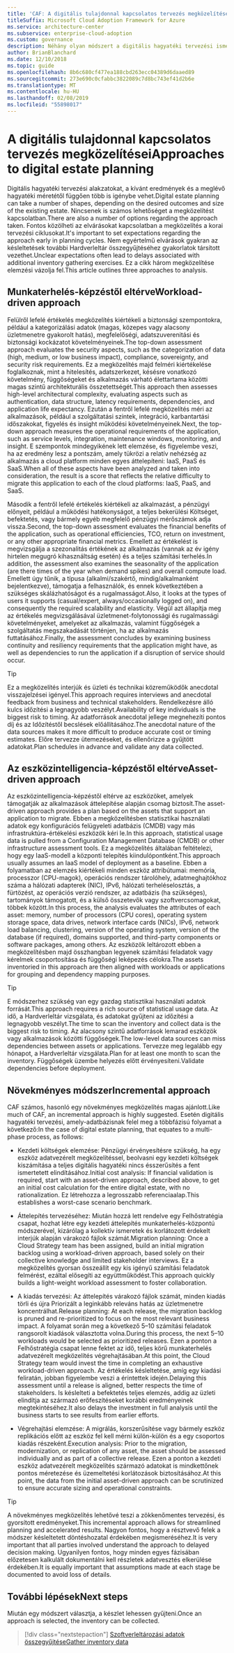 ```yaml
---
title: 'CAF: A digitális tulajdonnal kapcsolatos tervezés megközelítései'
titleSuffix: Microsoft Cloud Adoption Framework for Azure
ms.service: architecture-center
ms.subservice: enterprise-cloud-adoption
ms.custom: governance
description: Néhány olyan módszert a digitális hagyatéki tervezési ismerteti
author: BrianBlanchard
ms.date: 12/10/2018
ms.topic: guide
ms.openlocfilehash: 8b6c680cf477ea188cbd263ecc04389d6daaed89
ms.sourcegitcommit: 273e690c0cfabbc3822089c7d8bc743ef41d2b6e
ms.translationtype: MT
ms.contentlocale: hu-HU
ms.lasthandoff: 02/08/2019
ms.locfileid: "55898017"
---
```

# <a name="approaches-to-digital-estate-planning"></a><span data-ttu-id="8068e-103">A digitális tulajdonnal kapcsolatos tervezés megközelítései</span><span class="sxs-lookup"><span data-stu-id="8068e-103">Approaches to digital estate planning</span></span>

<span data-ttu-id="8068e-104">Digitális hagyatéki tervezési alakzatokat, a kívánt eredmények és a meglévő hagyatéki méretétől függően több is igénybe vehet.</span><span class="sxs-lookup"><span data-stu-id="8068e-104">Digital estate planning can take a number of shapes, depending on the desired outcomes and size of the existing estate.</span></span> <span data-ttu-id="8068e-105">Nincsenek is számos lehetőséget a megközelítést kapcsolatban.</span><span class="sxs-lookup"><span data-stu-id="8068e-105">There are also a number of options regarding the approach taken.</span></span> <span data-ttu-id="8068e-106">Fontos közölheti az elvárásokat kapcsolatban a megközelítés a korai tervezési ciklusokat.</span><span class="sxs-lookup"><span data-stu-id="8068e-106">It's important to set expectations regarding the approach early in planning cycles.</span></span> <span data-ttu-id="8068e-107">Nem egyértelmű elvárások gyakran az késleltetések további Hardverleltár összegyűjtéséhez gyakorlatok társított vezethet.</span><span class="sxs-lookup"><span data-stu-id="8068e-107">Unclear expectations often lead to delays associated with additional inventory gathering exercises.</span></span> <span data-ttu-id="8068e-108">Ez a cikk három megközelítése elemzési vázolja fel.</span><span class="sxs-lookup"><span data-stu-id="8068e-108">This article outlines three approaches to analysis.</span></span>

## <a name="workload-driven-approach"></a><span data-ttu-id="8068e-109">Munkaterhelés-képzéstől eltérve</span><span class="sxs-lookup"><span data-stu-id="8068e-109">Workload-driven approach</span></span>

<span data-ttu-id="8068e-110">Felülről lefelé értékelés megközelítés kiértékeli a biztonsági szempontokra, például a kategorizálási adatok (magas, közepes vagy alacsony üzletmenetre gyakorolt hatás), megfelelőségi, adatszuverenitási és biztonsági kockázatot követelményeinek.</span><span class="sxs-lookup"><span data-stu-id="8068e-110">The top-down assessment approach evaluates the security aspects, such as the categorization of data (high, medium, or low business impact), compliance, sovereignty, and security risk requirements.</span></span> <span data-ttu-id="8068e-111">Ez a megközelítés majd felméri kiértékelése foglalkoznak, mint a hitelesítés, adatszerkezet, késésre vonatkozó követelmény, függőségeket és alkalmazás várható élettartama közötti magas szintű architekturális összetettségét.</span><span class="sxs-lookup"><span data-stu-id="8068e-111">This approach then assesses high-level architectural complexity, evaluating aspects such as authentication, data structure, latency requirements, dependencies, and application life expectancy.</span></span> <span data-ttu-id="8068e-112">Ezután a fentről lefelé megközelítés méri az alkalmazások, például a szolgáltatási szintek, integráció, karbantartási időszakokat, figyelés és insight működési követelményeinek.</span><span class="sxs-lookup"><span data-stu-id="8068e-112">Next, the top-down approach measures the operational requirements of the application, such as service levels, integration, maintenance windows, monitoring, and insight.</span></span> <span data-ttu-id="8068e-113">E szempontok mindegyikének lett elemzése, és figyelembe veszi, ha az eredmény lesz a pontszám, amely tükrözi a relatív nehézség az alkalmazás a cloud platform minden egyes áttelepíteni: IaaS, PaaS és SaaS.</span><span class="sxs-lookup"><span data-stu-id="8068e-113">When all of these aspects have been analyzed and taken into consideration, the result is a score that reflects the relative difficulty to migrate this application to each of the cloud platforms: IaaS, PaaS, and SaaS.</span></span>

<span data-ttu-id="8068e-114">Második a fentről lefelé értékelés kiértékeli az alkalmazást, a pénzügyi előnyeit, például a működési hatékonyságot, a teljes bekerülési Költséget, befektetés, vagy bármely egyéb megfelelő pénzügyi mérőszámok adja vissza.</span><span class="sxs-lookup"><span data-stu-id="8068e-114">Second, the top-down assessment evaluates the financial benefits of the application, such as operational efficiencies, TCO, return on investment, or any other appropriate financial metrics.</span></span> <span data-ttu-id="8068e-115">Emellett az értékelést is megvizsgálja a szezonalitás értékének az alkalmazás (vannak az év igény hirtelen megugró kihasználtság esetén) és a teljes számítási terhelés.</span><span class="sxs-lookup"><span data-stu-id="8068e-115">In addition, the assessment also examines the seasonality of the application (are there times of the year when demand spikes) and overall compute load.</span></span> <span data-ttu-id="8068e-116">Emellett úgy tűnik, a típusa (alkalmi/szakértő, mindig/alkalmanként bejelentkezve), támogatja a felhasználók, és ennek következtében a szükséges skálázhatóságot és a rugalmasságot.</span><span class="sxs-lookup"><span data-stu-id="8068e-116">Also, it looks at the types of users it supports (casual/expert, always/occasionally logged on), and consequently the required scalability and elasticity.</span></span> <span data-ttu-id="8068e-117">Végül azt állapítja meg az értékelés megvizsgálásával üzletmenet-folytonossági és rugalmassági követelményeket, amelyeket az alkalmazás, valamint függőségek a szolgáltatás megszakadását történjen, ha az alkalmazás futtatásához.</span><span class="sxs-lookup"><span data-stu-id="8068e-117">Finally, the assessment concludes by examining business continuity and resiliency requirements that the application might have, as well as dependencies to run the application if a disruption of service should occur.</span></span>

> [!TIP]
> <span data-ttu-id="8068e-118">Ez a megközelítés interjúk és üzleti és technikai közreműködők anecdotal visszajelzései igényel.</span><span class="sxs-lookup"><span data-stu-id="8068e-118">This approach requires interviews and anecdotal feedback from business and technical stakeholders.</span></span> <span data-ttu-id="8068e-119">Rendelkezésre álló kulcs időzítési a legnagyobb veszélyt.</span><span class="sxs-lookup"><span data-stu-id="8068e-119">Availability of key individuals is the biggest risk to timing.</span></span> <span data-ttu-id="8068e-120">Az adatforrások anecdotal jellege megnehezíti pontos díj és az Időzítéstől becslések előállításához.</span><span class="sxs-lookup"><span data-stu-id="8068e-120">The anecdotal nature of the data sources makes it more difficult to produce accurate cost or timing estimates.</span></span> <span data-ttu-id="8068e-121">Előre tervezze ütemezéseket, és ellenőrizze a gyűjtött adatokat.</span><span class="sxs-lookup"><span data-stu-id="8068e-121">Plan schedules in advance and validate any data collected.</span></span>

## <a name="asset-driven-approach"></a><span data-ttu-id="8068e-122">Az eszközintelligencia-képzéstől eltérve</span><span class="sxs-lookup"><span data-stu-id="8068e-122">Asset-driven approach</span></span>

<span data-ttu-id="8068e-123">Az eszközintelligencia-képzéstől eltérve az eszközöket, amelyek támogatják az alkalmazások áttelepítése alapján csomag biztosít.</span><span class="sxs-lookup"><span data-stu-id="8068e-123">The asset-driven approach provides a plan based on the assets that support an application to migrate.</span></span> <span data-ttu-id="8068e-124">Ebben a megközelítésben statisztikai használati adatok egy konfigurációs felügyeleti adatbázis (CMDB) vagy más infrastruktúra-értékelési eszközök kéri le.</span><span class="sxs-lookup"><span data-stu-id="8068e-124">In this approach, statistical usage data is pulled from a Configuration Management Database (CMDB) or other infrastructure assessment tools.</span></span> <span data-ttu-id="8068e-125">Ez a megközelítés általában feltételezi, hogy egy IaaS-modell a központi telepítés kiindulópontként.</span><span class="sxs-lookup"><span data-stu-id="8068e-125">This approach usually assumes an IaaS model of deployment as a baseline.</span></span> <span data-ttu-id="8068e-126">Ebben a folyamatban az elemzés kiértékeli minden eszköz attribútumai: memória, processzor (CPU-magok), operációs rendszer tárolóhely, adatmeghajtókhoz száma a hálózati adapterek (NIC), IPv6, hálózati terheléselosztás, a fürtözést, az operációs verzió rendszer, az adatbázis (ha szükséges), tartományok támogatott, és a külső összetevők vagy szoftvercsomagokat, többek között.</span><span class="sxs-lookup"><span data-stu-id="8068e-126">In this process, the analysis evaluates the attributes of each asset: memory, number of processors (CPU cores), operating system storage space, data drives, network interface cards (NICs), IPv6, network load balancing, clustering, version of the operating system, version of the database (if required), domains supported, and third-party components or software packages, among others.</span></span> <span data-ttu-id="8068e-127">Az eszközök leltározott ebben a megközelítésben majd összhangban legyenek számítási feladatok vagy kérelmek csoportosítása és függőségi leképezés célokra.</span><span class="sxs-lookup"><span data-stu-id="8068e-127">The assets inventoried in this approach are then aligned with workloads or applications for grouping and dependency mapping purposes.</span></span>

> [!TIP]
> <span data-ttu-id="8068e-128">E módszerhez szükség van egy gazdag statisztikai használati adatok forrását.</span><span class="sxs-lookup"><span data-stu-id="8068e-128">This approach requires a rich source of statistical usage data.</span></span> <span data-ttu-id="8068e-129">Az idő, a Hardverleltár vizsgálata, és adatokat gyűjteni az időzítési a legnagyobb veszélyt.</span><span class="sxs-lookup"><span data-stu-id="8068e-129">The time to scan the inventory and collect data is the biggest risk to timing.</span></span> <span data-ttu-id="8068e-130">Az alacsony szintű adatforrások lemarad eszközök vagy alkalmazások közötti függőségek.</span><span class="sxs-lookup"><span data-stu-id="8068e-130">The low-level data sources can miss dependencies between assets or applications.</span></span> <span data-ttu-id="8068e-131">Tervezze meg legalább egy hónapot, a Hardverleltár vizsgálata.</span><span class="sxs-lookup"><span data-stu-id="8068e-131">Plan for at least one month to scan the inventory.</span></span> <span data-ttu-id="8068e-132">Függőségek üzembe helyezés előtt érvényesíteni.</span><span class="sxs-lookup"><span data-stu-id="8068e-132">Validate dependencies before deployment.</span></span>

## <a name="incremental-approach"></a><span data-ttu-id="8068e-133">Növekményes módszer</span><span class="sxs-lookup"><span data-stu-id="8068e-133">Incremental approach</span></span>

<span data-ttu-id="8068e-134">CAF számos, hasonló egy növekményes megközelítés magas ajánlott.</span><span class="sxs-lookup"><span data-stu-id="8068e-134">Like much of CAF, an incremental approach is highly suggested.</span></span> <span data-ttu-id="8068e-135">Esetén digitális hagyatéki tervezési, amely-adatbázisnak felel meg a többfázisú folyamat a következő:</span><span class="sxs-lookup"><span data-stu-id="8068e-135">In the case of digital estate planning, that equates to a multi-phase process, as follows:</span></span>

- <span data-ttu-id="8068e-136">Kezdeti költségek elemzése: Pénzügyi érvényesítésre szükség, ha egy eszköz adatvezérelt megközelítéssel, beolvasni egy kezdeti költségek kiszámítása a teljes digitális hagyatéki nincs ésszerűsítés a fent ismertetett elindításához.</span><span class="sxs-lookup"><span data-stu-id="8068e-136">Initial cost analysis: If financial validation is required, start with an asset-driven approach, described above, to get an initial cost calculation for the entire digital estate, with no rationalization.</span></span> <span data-ttu-id="8068e-137">Ez létrehozza a legrosszabb referenciaalap.</span><span class="sxs-lookup"><span data-stu-id="8068e-137">This establishes a worst-case scenario benchmark.</span></span>

- <span data-ttu-id="8068e-138">Áttelepítés tervezéséhez: Miután hozzá lett rendelve egy Felhőstratégia csapat, hozhat létre egy kezdeti áttelepítés munkaterhelés-központú módszerével, kizárólag a kollektív ismeretek és korlátozott érdekelt interjúk alapján várakozó fájlok számát.</span><span class="sxs-lookup"><span data-stu-id="8068e-138">Migration planning: Once a Cloud Strategy team has been assigned, build an initial migration backlog using a workload-driven approach, based solely on their collective knowledge and limited stakeholder interviews.</span></span> <span data-ttu-id="8068e-139">Ez a megközelítés gyorsan összeállít egy kis igényű számítási feladatok felmérést, ezáltal elősegíti az együttműködést.</span><span class="sxs-lookup"><span data-stu-id="8068e-139">This approach quickly builds a light-weight workload assessment to foster collaboration.</span></span>

- <span data-ttu-id="8068e-140">A kiadás tervezési: Az áttelepítés várakozó fájlok számát, minden kiadás törli és újra Priorizált a leginkább releváns hatás az üzletmenetre koncentrálhat.</span><span class="sxs-lookup"><span data-stu-id="8068e-140">Release planning: At each release, the migration backlog is pruned and re-prioritized to focus on the most relevant business impact.</span></span> <span data-ttu-id="8068e-141">A folyamat során meg a következő 5&ndash;10 számítási feladatok rangsorolt kiadások választotta volna.</span><span class="sxs-lookup"><span data-stu-id="8068e-141">During this process, the next 5&ndash;10 workloads would be selected as prioritized releases.</span></span> <span data-ttu-id="8068e-142">Ezen a ponton a Felhőstratégia csapat lenne fektet az idő, teljes körű munkaterhelés adatvezérelt megközelítés végrehajtásában.</span><span class="sxs-lookup"><span data-stu-id="8068e-142">At this point, the Cloud Strategy team would invest the time in completing an exhaustive workload-driven approach.</span></span> <span data-ttu-id="8068e-143">Az értékelés késleltetése, amíg egy kiadási feliratán, jobban figyelembe veszi a érintettek idején.</span><span class="sxs-lookup"><span data-stu-id="8068e-143">Delaying this assessment until a release is aligned, better respects the time of stakeholders.</span></span> <span data-ttu-id="8068e-144">Is késlelteti a befektetés teljes elemzés, addig az üzleti elindítja az származó erőfeszítéseket korábbi eredményeinek megtekintéséhez.</span><span class="sxs-lookup"><span data-stu-id="8068e-144">It also delays the investment in full analysis until the business starts to see results from earlier efforts.</span></span>

- <span data-ttu-id="8068e-145">Végrehajtási elemzése: A migrálás, korszerűsítése vagy bármely eszköz replikációs előtt az eszköz fel kell mérni külön-külön és a egy csoportos kiadás részeként.</span><span class="sxs-lookup"><span data-stu-id="8068e-145">Execution analysis: Prior to the migration, modernization, or replication of any asset, the asset should be assessed individually and as part of a collective release.</span></span> <span data-ttu-id="8068e-146">Ezen a ponton a kezdeti eszköz adatvezérelt megközelítés származó adatokat is mindkettőnek pontos méretezése és üzemeltetési korlátozások biztosításához.</span><span class="sxs-lookup"><span data-stu-id="8068e-146">At this point, the data from the initial asset-driven approach can be scrutinized to ensure accurate sizing and operational constraints.</span></span>

> [!TIP]
> <span data-ttu-id="8068e-147">A növekményes megközelítés lehetővé teszi a zökkenőmentes tervezési, és gyorsított eredményeket.</span><span class="sxs-lookup"><span data-stu-id="8068e-147">This incremental approach allows for streamlined planning and accelerated results.</span></span> <span data-ttu-id="8068e-148">Nagyon fontos, hogy a résztvevő felek a módszer késleltetett döntéshozatal érdekében megismeréséhez.</span><span class="sxs-lookup"><span data-stu-id="8068e-148">It is very important that all parties involved understand the approach to delayed decision making.</span></span> <span data-ttu-id="8068e-149">Ugyanilyen fontos, hogy minden egyes fázisában előzetesen kalkulált dokumentálni kell részletek adatvesztés elkerülése érdekében.</span><span class="sxs-lookup"><span data-stu-id="8068e-149">It is equally important that assumptions made at each stage be documented to avoid loss of details.</span></span>

## <a name="next-steps"></a><span data-ttu-id="8068e-150">További lépések</span><span class="sxs-lookup"><span data-stu-id="8068e-150">Next steps</span></span>

<span data-ttu-id="8068e-151">Miután egy módszert választja, a készlet lehessen gyűjteni.</span><span class="sxs-lookup"><span data-stu-id="8068e-151">Once an approach is selected, the inventory can be collected.</span></span>

> [!div class="nextstepaction"]
> [<span data-ttu-id="8068e-152">Szoftverleltározási adatok összegyűjtése</span><span class="sxs-lookup"><span data-stu-id="8068e-152">Gather inventory data</span></span>](inventory.md)